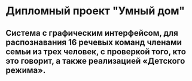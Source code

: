 # Дипломный проект "Умный дом"
## Система с графическим интерфейсом, для распознавания 16 речевых команд членами семьи из трех человек, с проверкой того, кто это говорит, а также реализацией «Детского режима».
